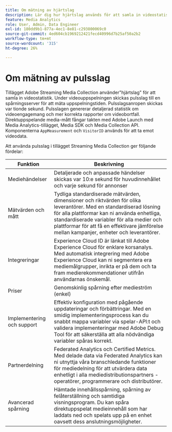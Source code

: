```yaml
---
title: Om mätning av hjärtslag
description: Lär dig hur hjärtslag används för att samla in videostatistik.
feature: Media Analytics
role: User, Admin, Data Engineer
exl-id: 180dd9b1-877a-4ec1-8e81-c293800069c0
source-git-commit: 4ed604cb1969212421fecd40996d7b25af50a2b2
workflow-type: tm+mt
source-wordcount: '315'
ht-degree: 26%

---
```


# Om mätning av pulsslag

Tillägget Adobe Streaming Media Collection använder&quot;hjärtslag&quot; för att samla in videostatistik. Under videouppspelningen skickas pulsslag till en spårningsserver för att mäta uppspelningstiden. Pulsslagsanropen skickas var tionde sekund. Pulsslagen genererar detaljerad statistik om videoengagemang och mer korrekta rapporter om videobortfall. Direktuppspelande media-mått fångar takten med Adobe Launch med Media Analytics-tillägget, Media SDK och Media Collection API. Komponenterna `AppMeasurement` och `VisitorID` används för att ta emot videodata.

Att använda pulsslag i tillägget Streaming Media Collection ger följande fördelar:

| Funktion | Beskrivning |
|---|---|
| Mediehändelser | Detaljerade och anpassade händelser skickas var 10:e sekund för huvudinnehållet och varje sekund för annonser |
| Mätvärden och mått | Tydliga standardiserade mätvärden, dimensioner och riktvärden för olika leverantörer. Med en standardiserad lösning för alla plattformar kan ni använda enhetliga, standardiserade variabler för alla medier och plattformar för att få en effektivare jämförelse mellan kampanjer, enheter och leverantörer. |
| Integreringar | Experience Cloud ID är länkat till Adobe Experience Cloud för enklare korsanalys. Med automatisk integrering med Adobe Experience Cloud kan ni segmentera era mediemålgrupper, inrikta er på dem och ta fram medierekommendationer utifrån användarnas önskemål. |
| Priser | Genomskinlig spårning efter medieström (enkel) |
| Implementering och support | Effektiv konfiguration med pågående uppdateringar och förbättringar. Med en smidig implementeringsprocess kan du snabbt mappa variabler via spelar-API:t och validera implementeringar med Adobe Debug Tool för att säkerställa att alla nödvändiga variabler spåras korrekt. |
| Partnerdelning | Federated Analytics och Certified Metrics. Med delade data via Federated Analytics kan ni utnyttja våra branschledande funktioner för mediedelning för att utvärdera data enhetligt i alla mediedistributionspartners - operatörer, programmerare och distributörer. |
| Avancerad spårning | Hämtade innehållsspårning, spårning av felåterställning och samtidiga visningsprogram. Du kan spåra direktuppspelat medieinnehåll som har laddats ned och spelats upp på en enhet oavsett dess anslutningsmöjligheter. |
